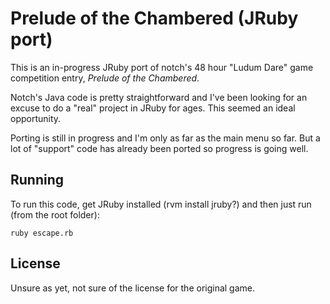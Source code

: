 # Prelude of the Chambered (JRuby port)

This is an in-progress JRuby port of notch's 48 hour "Ludum Dare" game competition entry, _Prelude of the Chambered_.

Notch's Java code is pretty straightforward and I've been looking for an excuse to do a "real" project in JRuby for ages. This seemed an ideal opportunity.

Porting is still in progress and I'm only as far as the main menu so far. But a lot of "support" code has already been ported so progress is going well.

## Running

To run this code, get JRuby installed (rvm install jruby?) and then just run (from the root folder):

    ruby escape.rb

## License

Unsure as yet, not sure of the license for the original game.